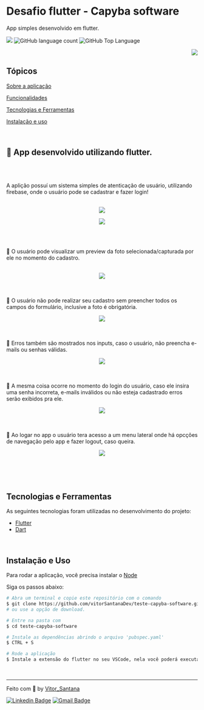 # Desafio flutter - Capyba software


<p>App simples desenvolvido em flutter.</p>

<p>
  <img src="https://img.shields.io/badge/made%20by-Vitor%20Santana-00e963?style=flat-square">
  <img alt="GitHub language count" src="https://img.shields.io/github/languages/count/vitorSantanaDev/teste-capyba-software=00e963&style=flat-square">
  <img alt="GitHub Top Language" src="https://img.shields.io/github/languages/top/vitorSantanaDev/teste-capyba-software?color=00e963&style=flat-square">
</p>

<div widht="20"  height="20" align="right" >
  <img src="images/splash.png"/>
</div>

## Tópicos

[Sobre a aplicação](#teste-capyba-software)

[Funcionalidades](#funcionalidades)

[Tecnologias e Ferramentas](#tecnologias-e-ferramentas)

[Instalação e uso](#instalação-e-uso)


<br>

## 📝 App desenvolvido utilizando flutter.
<br>
<br>

A aplição possuí um sistema simples de atenticação de usuário, utilizando firebase, onde o usuário pode se cadastrar e fazer login!
<br>
<br>
<p align="center">
  <img src="images/tela-de-login.png">
</p>
<p align="center">
  <img src="images/teladecadastro (1).png">
</p>
<br>
<br>

📌 O usuário pode visualizar um preview da foto selecionada/capturada por ele no momento do cadastro.
<br>
<br>
<p align="center">
  <img src="images/preview-photo.png">
</p>
<br>
<br>
📌 O usuário não pode realizar seu cadastro sem preencher todos os campos do formulário, inclusive a foto é obrigatória.
<p align="center">
  <img src="images/notificação-photo.png">
</p>
<br>
<br>
📌 Erros também são mostrados nos inputs, caso o usuário, não preencha e-mails ou senhas válidas.
<p align="center">
  <img src="images/validacao-inputs-register.png">
</p>
<br>
<br>
📌 A mesma coisa ocorre no momento do login do usuário, caso ele insira uma senha incorreta, e-mails inválidos ou não esteja cadastrado erros serão exibidos pra ele.
<p align="center">
  <img src="images/validacao-no-login.png">
</p>
<br>
<br>
📌 Ao logar no app o usuário tera acesso a um menu lateral onde há opcções de navegação pelo app e fazer logout, caso queira.

<p align="center">
  <img src="images/menu-lateral.png">
</p>
<br>
<br>

<br>

## Tecnologias e Ferramentas

As seguintes tecnologias foram utilizadas no desenvolvimento do projeto:

- [Flutter](https://devdocs.io/html/)
- [Dart](https://devdocs.io/css/)

<br>

## Instalação e Uso

Para rodar a aplicação, você precisa instalar o [Node](https://nodejs.org/en/)

Siga os passos abaixo:

```bash
# Abra um terminal e copie este repositório com o comando
$ git clone https://github.com/vitorSantanaDev/teste-capyba-software.git
# ou use a opção de download.

# Entre na pasta com
$ cd teste-capyba-software

# Instale as dependências abrindo o arquivo 'pubspec.yaml'
$ CTRL + S

# Rode a aplicação
$ Instale a extensão do flutter no seu VSCode, nela você poderá executar o app, em um emulador web no próprio google Chrome, ou se preferir rode algum emulador android.
```

<br>

---

Feito com 💚 by [Vitor_Santana](https://github.com/vitorSantanaDev)

[![Linkedin Badge](https://img.shields.io/badge/-Vitor%20Santana-blue?style=flat-square&logo=Linkedin&logoColor=white&link=https://www.linkedin.com/in/vitor-santana-bbb607217/)](https://www.linkedin.com/in/vitor-santana-bbb607217/)
[![Gmail Badge](https://img.shields.io/badge/-vitorsantana.developer@gmail-c14438?style=flat-square&logo=Gmail&logoColor=white&link=mailto:vitorsantana.developer@gmail)](mailto:vitorsantana.developer@gmail)

